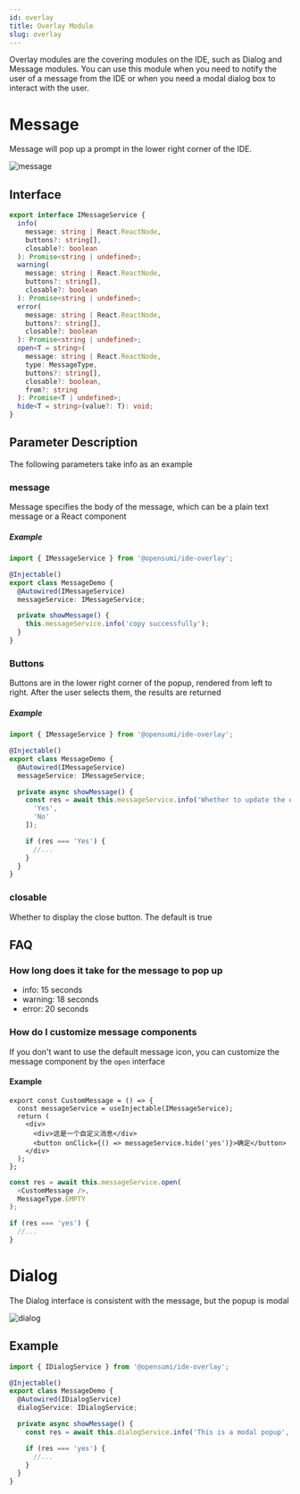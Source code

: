 ```yaml
---
id: overlay
title: Overlay Module
slug: overlay
---
```


Overlay modules are the covering modules on the IDE, such as Dialog and Message modules. You can use this module when you need to notify the user of a message from the IDE or when you need a modal dialog box to interact with the user.  

# Message

Message will pop up a prompt in the lower right corner of the IDE.

![message](https://img.alicdn.com/imgextra/i1/O1CN010VHpDr1NuaK6IMhar_!!6000000001630-2-tps-1196-376.png)

## Interface

```ts
export interface IMessageService {
  info(
    message: string | React.ReactNode,
    buttons?: string[],
    closable?: boolean
  ): Promise<string | undefined>;
  warning(
    message: string | React.ReactNode,
    buttons?: string[],
    closable?: boolean
  ): Promise<string | undefined>;
  error(
    message: string | React.ReactNode,
    buttons?: string[],
    closable?: boolean
  ): Promise<string | undefined>;
  open<T = string>(
    message: string | React.ReactNode,
    type: MessageType,
    buttons?: string[],
    closable?: boolean,
    from?: string
  ): Promise<T | undefined>;
  hide<T = string>(value?: T): void;
}
```

## Parameter Description 

The following parameters take info as an example

### message

Message specifies the body of the message, which can be a plain text message or a React component

##### Example

```ts
import { IMessageService } from '@opensumi/ide-overlay';

@Injectable()
export class MessageDemo {
  @Autowired(IMessageService)
  messageService: IMessageService;

  private showMessage() {
    this.messageService.info('copy successfully');
  }
}
```

### Buttons

Buttons are in the lower right corner of the popup, rendered from left to right. After the user selects them, the results are returned

##### Example

```ts
import { IMessageService } from '@opensumi/ide-overlay';

@Injectable()
export class MessageDemo {
  @Autowired(IMessageService)
  messageService: IMessageService;

  private async showMessage() {
    const res = await this.messageService.info('Whether to update the extension', [
      'Yes',
      'No'
    ]);

    if (res === 'Yes') {
      //...
    }
  }
}
```

### closable

Whether to display the close button. The default is true

## FAQ 

### How long does it take for the message to pop up

- info: 15 seconds
- warning: 18 seconds
- error: 20 seconds

### How do I customize message components

If you don't want to use the default message icon, you can customize the message component by the `open` interface

#### Example

```tsx
export const CustomMessage = () => {
  const messageService = useInjectable(IMessageService);
  return (
    <div>
      <div>这是一个自定义消息</div>
      <button onClick={() => messageService.hide('yes')}>确定</button>
    </div>
  );
};
```

```ts
const res = await this.messageService.open(
  <CustomMessage />,
  MessageType.EMPTY
);

if (res === 'yes') {
  //...
}
```

# Dialog

The Dialog interface is consistent with the message, but the popup is modal

![dialog](https://img.alicdn.com/imgextra/i2/O1CN01iiAS2T1DzwnvXSD8C_!!6000000000288-2-tps-1078-390.png)

## Example

```ts
import { IDialogService } from '@opensumi/ide-overlay';

@Injectable()
export class MessageDemo {
  @Autowired(IDialogService)
  dialogService: IDialogService;

  private async showMessage() {
    const res = await this.dialogService.info('This is a modal popup', ['No', 'Yes']);

    if (res === 'yes') {
      //...
    }
  }
}
```
